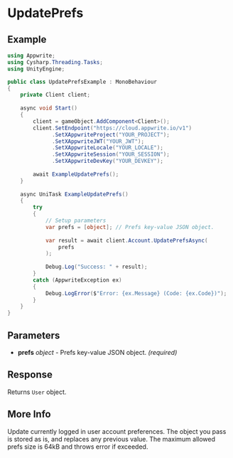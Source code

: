 # UpdatePrefs

## Example

```csharp
using Appwrite;
using Cysharp.Threading.Tasks;
using UnityEngine;

public class UpdatePrefsExample : MonoBehaviour
{
    private Client client;
    
    async void Start()
    {
        client = gameObject.AddComponent<Client>();
        client.SetEndpoint("https://cloud.appwrite.io/v1")
              .SetXAppwriteProject("YOUR_PROJECT");
              .SetXAppwriteJWT("YOUR_JWT");
              .SetXAppwriteLocale("YOUR_LOCALE");
              .SetXAppwriteSession("YOUR_SESSION");
              .SetXAppwriteDevKey("YOUR_DEVKEY");
        
        await ExampleUpdatePrefs();
    }
    
    async UniTask ExampleUpdatePrefs()
    {
        try
        {
            // Setup parameters
            var prefs = [object]; // Prefs key-value JSON object.
            
            var result = await client.Account.UpdatePrefsAsync(
                prefs
            );
            
            Debug.Log("Success: " + result);
        }
        catch (AppwriteException ex)
        {
            Debug.LogError($"Error: {ex.Message} (Code: {ex.Code})");
        }
    }
}
```

## Parameters

- **prefs** *object* - Prefs key-value JSON object. *(required)*

## Response

Returns `User` object.
## More Info

Update currently logged in user account preferences. The object you pass is stored as is, and replaces any previous value. The maximum allowed prefs size is 64kB and throws error if exceeded.
